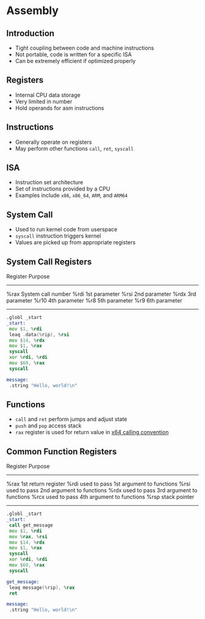 Assembly
========

Introduction
------------

- Tight coupling between code and machine instructions
- Not portable, code is written for a specific ISA
- Can be extremely efficient if optimized properly

Registers
---------

- Internal CPU data storage
- Very limited in number
- Hold operands for asm instructions

Instructions
------------

- Generally operate on registers
- May perform other functions `call`, `ret`, `syscall`

ISA
---

- Instruction set architecture
- Set of instructions provided by a CPU
- Examples include `x86`, `x86_64`, `ARM`, and `ARM64`

System Call
-----------

- Used to run kernel code from userspace
- `syscall` instruction triggers kernel
- Values are picked up from appropriate registers

System Call Registers
---------------------

Register  Purpose
--------  ---------
%rax      System call number
%rdi      1st parameter
%rsi      2nd parameter
%rdx      3rd parameter
%r10      4th parameter
%r8       5th parameter
%r9       6th parameter

---

```asm
.globl _start
_start:
 mov $1, %rdi
 leaq .data(%rip), %rsi
 mov $14, %rdx
 mov $1, %rax
 syscall
 xor %rdi, %rdi
 mov $60, %rax
 syscall

message:
 .string "Hello, world!\n"
```

Functions
---------

- `call` and `ret` perform jumps and adjust state
- `push` and `pop` access stack
- `rax` register is used for return value in [x64 calling convention](https://raw.githubusercontent.com/wiki/hjl-tools/x86-psABI/x86-64-psABI-1.0.pdf)

Common Function Registers
-------------------------

Register  Purpose
--------  -------
%rax      1st return register
%rdi      used to pass 1st argument to functions
%rsi      used to pass 2nd argument to functions
%rdx      used to pass 3rd argument to functions
%rcx      used to pass 4th argument to functions
%rsp      stack pointer

---

```asm
.globl _start
_start:
 call get_message
 mov $1, %rdi
 mov %rax, %rsi
 mov $14, %rdx
 mov $1, %rax
 syscall
 xor %rdi, %rdi
 mov $60, %rax
 syscall

get_message:
 leaq message(%rip), %rax
 ret

message:
 .string "Hello, world!\n"
```
